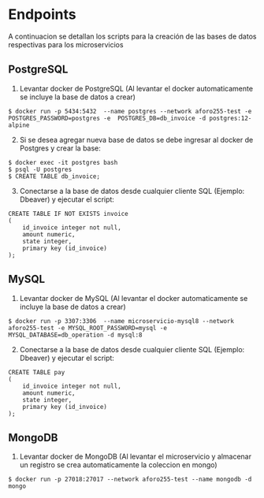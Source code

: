 # Endpoints

A continuacion se detallan los scripts para la creación de las bases de datos respectivas para los microservicios


## PostgreSQL

1. Levantar docker de PostgreSQL (Al levantar el docker automaticamente se incluye la base de datos a crear)
```
$ docker run -p 5434:5432  --name postgres --network aforo255-test -e POSTGRES_PASSWORD=postgres -e  POSTGRES_DB=db_invoice -d postgres:12-alpine
```

2. Si se desea agregar nueva base de datos se debe ingresar al docker de Postgres y crear la base:
```
$ docker exec -it postgres bash
$ psql -U postgres
$ CREATE TABLE db_invoice;
```

3. Conectarse a la base de datos desde cualquier cliente SQL (Ejemplo: Dbeaver) y ejecutar el script:
```
CREATE TABLE IF NOT EXISTS invoice
(
    id_invoice integer not null,
    amount numeric,
    state integer,
    primary key (id_invoice)
);
```

## MySQL

1. Levantar docker de MySQL (Al levantar el docker automaticamente se incluye la base de datos a crear)
```
$ docker run -p 3307:3306  --name microservicio-mysql8 --network aforo255-test -e MYSQL_ROOT_PASSWORD=mysql -e MYSQL_DATABASE=db_operation -d mysql:8
```

2. Conectarse a la base de datos desde cualquier cliente SQL (Ejemplo: Dbeaver) y ejecutar el script:
```
CREATE TABLE pay
(
    id_invoice integer not null,
    amount numeric,
    state integer,
    primary key (id_invoice)
);
```

## MongoDB

1. Levantar docker de MongoDB (Al levantar el microservicio y almacenar un registro se crea automaticamente la coleccion en mongo)
```
$ docker run -p 27018:27017 --network aforo255-test --name mongodb -d mongo
```